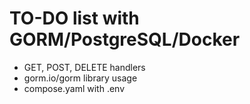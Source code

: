 # TO-DO list with GORM/PostgreSQL/Docker 
* GET, POST, DELETE handlers
* gorm.io/gorm library usage
* compose.yaml with .env

